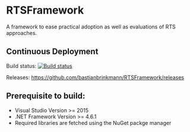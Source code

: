 # RTSFramework
A framework to ease practical adoption as well as evaluations of RTS approaches.


## Continuous Deployment

Build status:
[![Build status](https://ci.appveyor.com/api/projects/status/xx8tqxcbs8hal7t1/branch/master?svg=true)](https://ci.appveyor.com/project/babriupb/rtsframework/branch/master)

Releases:
https://github.com/bastianbrinkmann/RTSFramework/releases


## Prerequisite to build:

- Visual Studio Version >= 2015
- .NET Framework Version >= 4.6.1
- Required libraries are fetched using the NuGet packge manager
